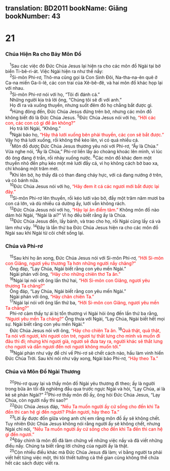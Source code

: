 translation: BD2011
bookName: Giăng 
bookNumber: 43
-------

<div class="title"><h1>21</h1><h3>Chúa Hiện Ra cho Bảy Môn Ðồ</h3></div>
<span class="verse gi_21_1"> <sup>1</sup>Sau các việc đó Ðức Chúa Jesus lại hiện ra cho các môn đồ Ngài tại bờ biển Ti-bê-ri-át. Việc Ngài hiện ra như thế nầy:<br/></span>
<span class="verse gi_21_2"> <sup>2</sup>Si-môn Phi-rơ, Thô-ma cũng gọi là Con Sinh Ðôi, Na-tha-na-ên quê ở Ca-na miền Ga-li-lê, các con trai của Xê-bê-đê, và hai môn đồ khác họp lại với nhau. <br/></span>
<span class="verse gi_21_3"> <sup>3</sup>Si-môn Phi-rơ nói với họ, “Tôi đi đánh cá.”<br/> Những người kia trả lời ông, “Chúng tôi sẽ đi với anh.” <br/> Họ đi ra và xuống thuyền, nhưng suốt đêm đó họ chẳng bắt được gì. <br/></span>
<span class="verse gi_21_4"> <sup>4</sup>Hừng đông đến, Ðức Chúa Jesus đứng trên bờ, nhưng các môn đồ không biết đó là Ðức Chúa Jesus. </span>
<span class="verse gi_21_5"><sup>5</sup>Ðức Chúa Jesus nói với họ, <font color="red">“Hỡi các con, các con có gì để ăn không?”</font><br/> Họ trả lời Ngài, “Không.”<br/></span>
<span class="verse gi_21_6"> <sup>6</sup>Ngài bảo họ, <font color="red">“Hãy thả lưới xuống bên phải thuyền, các con sẽ bắt được.”</font> Vậy họ thả lưới xuống, rồi không thể kéo lên, vì có quá nhiều cá. <br/></span>
<span class="verse gi_21_7"> <sup>7</sup>Môn đồ được Ðức Chúa Jesus thương yêu nói với Phi-rơ, “Ấy là Chúa.” Vừa nghe nói, “Ấy là Chúa,” Phi-rơ liền lấy áo choàng khoác lên mình, vì lúc đó ông đang ở trần, rồi nhảy xuống nước. </span>
<span class="verse gi_21_8"><sup>8</sup>Các môn đồ khác đem một thuyền nhỏ đến phụ kéo một mẻ lưới đầy cá, vì họ không cách bờ bao xa, chỉ khoảng một trăm mét. <br/></span>
<span class="verse gi_21_9"> <sup>9</sup>Khi lên bờ, họ thấy đã có than đang cháy hực, với cá đang nướng ở trên, và có bánh nữa.<br/></span>
<span class="verse gi_21_10"> <sup>10</sup>Ðức Chúa Jesus nói với họ, <font color="red">“Hãy đem ít cá các ngươi mới bắt được lại đây.”</font><br/></span>
<span class="verse gi_21_11"> <sup>11</sup>Si-môn Phi-rơ lên thuyền, rồi kéo lưới vào bờ, đầy một trăm năm mươi ba con cá lớn, và dù nhiều cá dường ấy, lưới vẫn không rách.<br/></span>
<span class="verse gi_21_12"> <sup>12</sup>Ðức Chúa Jesus nói với họ, <font color="red">“Hãy lại ăn điểm tâm.” </font>Không môn đồ nào dám hỏi Ngài, “Ngài là ai?” Vì họ đều biết rằng ấy là Chúa. <br/></span>
<span class="verse gi_21_13"> <sup>13</sup>Ðức Chúa Jesus đến, lấy bánh, và trao cho họ, rồi Ngài cũng lấy cá và làm như vậy. </span>
<span class="verse gi_21_14"><sup>14</sup>Ðây là lần thứ ba Ðức Chúa Jesus hiện ra cho các môn đồ Ngài sau khi Ngài từ cõi chết sống lại.<br/></span>
<div class="title"><h3>Chúa và Phi-rơ</h3></div>
<span class="verse gi_21_15"> <sup>15</sup>Sau khi họ ăn xong, Ðức Chúa Jesus nói với Si-môn Phi-rơ, <font color="red">“Hỡi Si-môn con Giăng, ngươi yêu thương Ta hơn những người nầy chăng?”</font><br/> Ông đáp, “Lạy Chúa, Ngài biết rằng con yêu mến Ngài.”<br/> Ngài phán với ông, <font color="red">“Hãy cho những chiên thơ Ta ăn.”</font><br/></span>
<span class="verse gi_21_16"> <sup>16</sup>Ngài lại nói với ông lần thứ hai, <font color="red">“Hỡi Si-môn con Giăng, ngươi yêu thương Ta chăng?”</font><br/> Ông đáp, “Lạy Chúa, Ngài biết rằng con yêu mến Ngài.”<br/> Ngài phán với ông, <font color="red">“Hãy chăn chiên Ta.”</font><br/></span>
<span class="verse gi_21_17"> <sup>17</sup>Ngài lại nói với ông lần thứ ba, <font color="red">“Hỡi Si-môn con Giăng, ngươi yêu mến Ta chăng?”</font><br/> Phi-rơ cảm thấy tự ái bị tổn thương vì Ngài hỏi ông đến lần thứ ba rằng, <font color="red">“Ngươi yêu mến Ta chăng?” </font>Ông thưa với Ngài, “Lạy Chúa, Ngài biết hết mọi sự. Ngài biết rằng con yêu mến Ngài.”<br/> Ðức Chúa Jesus nói với ông, <font color="red">“Hãy cho chiên Ta ăn. </font></span>
<span class="verse gi_21_18"><sup>18</sup><font color="red">Quả thật, quả thật, Ta nói với ngươi, khi ngươi còn trẻ, ngươi tự thắt lưng cho mình và muốn đi đâu thì đi; nhưng khi ngươi già, ngươi sẽ đưa tay ra, người khác sẽ thắt lưng cho ngươi và dẫn ngươi đến nơi ngươi không muốn tới.”</font><br/></span>
<span class="verse gi_21_19"> <sup>19</sup>Ngài phán như vậy để chỉ về Phi-rơ sẽ chết cách nào, hầu làm vinh hiển Ðức Chúa Trời. Sau khi nói như vậy xong, Ngài bảo Phi-rơ, <font color="red">“Hãy theo Ta.”</font><br/></span>
<div class="title"><h3>Chúa và Môn Ðồ Ngài Thương</h3></div>
<span class="verse gi_21_20"> <sup>20</sup>Phi-rơ quay lại và thấy môn đồ Ngài yêu thương đi theo; ấy là người trong bữa ăn tối đã nghiêng đầu qua trước ngực Ngài và hỏi, “Lạy Chúa, ai là kẻ sẽ phản Ngài?” </span>
<span class="verse gi_21_21"><sup>21</sup>Phi-rơ thấy môn đồ ấy, ông hỏi Ðức Chúa Jesus, “Lạy Chúa, còn người nầy thì sao?”<br/></span>
<span class="verse gi_21_22"> <sup>22</sup>Ðức Chúa Jesus đáp, <font color="red">“Nếu Ta muốn người ấy cứ sống cho đến khi Ta đến thì can hệ gì đến ngươi? Phần ngươi, hãy theo Ta.”</font><br/></span>
<span class="verse gi_21_23"> <sup>23</sup>Lời ấy được đồn giữa vòng anh chị em rằng môn đồ ấy sẽ không chết. Tuy nhiên Ðức Chúa Jesus không nói rằng người ấy sẽ không chết, nhưng Ngài chỉ nói, <font color="red">“Nếu Ta muốn người ấy cứ sống cho đến khi Ta đến thì can hệ gì đến ngươi.”</font><br/></span>
<span class="verse gi_21_24"> <sup>24</sup>Ðây chính là môn đồ đã làm chứng về những việc nầy và đã viết những điều nầy. Chúng ta biết rằng lời chứng của người ấy là thật.<br/></span>
<span class="verse gi_21_25"> <sup>25</sup>Còn nhiều điều khác mà Ðức Chúa Jesus đã làm; ví bằng người ta phải viết hết từng việc một, thì tôi thiết tưởng cả thế gian cũng không thể chứa hết các sách được viết ra.<br/></span>
